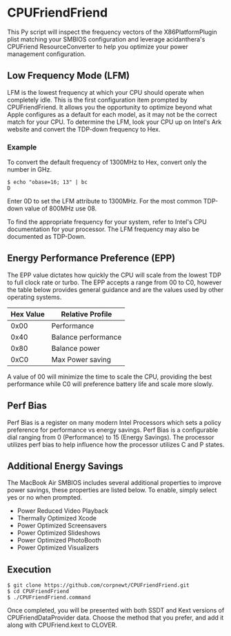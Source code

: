 # CPUFriendFriend

This Py script will inspect the frequency vectors of the X86PlatformPlugin plist matching your SMBIOS configuration and leverage acidanthera's CPUFriend ResourceConverter to help you optimize your power management configuration.

## Low Frequency Mode (LFM)

LFM is the lowest frequency at which your CPU should operate when completely idle.  This is the first configuration item prompted by CPUFriendFriend.  It allows you the opportunity to optimize beyond what Apple configures as a default for each model, as it may not be the correct match for your CPU.  To determine the LFM, look your CPU up on Intel's Ark website and convert the TDP-down frequency to Hex.

### Example

To convert the default frequency of 1300MHz to Hex, convert only the number in GHz.

```
$ echo "obase=16; 13" | bc
D
```

Enter 0D to set the LFM attribute to 1300MHz.  For the most common TDP-down value of 800MHz use 08.

To find the appropriate frequency for your system, refer to Intel's CPU documentation for your processor.  The LFM frequency may also be documented as TDP-Down.

## Energy Performance Preference (EPP)

The EPP value dictates how quickly the CPU will scale from the lowest TDP to full clock rate or turbo.  The EPP accepts a range from 00 to C0, however the table below provides general guidance and are the values used by other operating systems.

|Hex Value|Relative Profile|
|---|---|
|0x00|Performance|
|0x40|Balance performance|
|0x80|Balance power|
|0xC0|Max Power saving|

A value of 00 will minimize the time to scale the CPU, providing the best performance while C0 will preference battery life and scale more slowly.

## Perf Bias

Perf Bias is a register on many modern Intel Processors which sets a policy preference for performance vs energy savings.  Perf Bias is a configurable dial ranging from 0 (Performance) to 15 (Energy Savings).  The processor utilizes perf bias to help influence how the processor utilizes C and P states.

## Additional Energy Savings

The MacBook Air SMBIOS includes several additional properties to improve power savings, these properties are listed below.  To enable, simply select yes or no when prompted.

* Power Reduced Video Playback
* Thermally Optimized Xcode
* Power Optimized Screensavers
* Power Optimized Slideshows
* Power Optimized PhotoBooth
* Power Optimized Visualizers

## Execution

```
$ git clone https://github.com/corpnewt/CPUFriendFriend.git
$ cd CPUFriendFriend
$ ./CPUFriendFriend.command
```

Once completed, you will be presented with both SSDT and Kext versions of CPUFriendDataProvider data.  Choose the method that you prefer, and add it along with CPUFriend.kext to CLOVER.